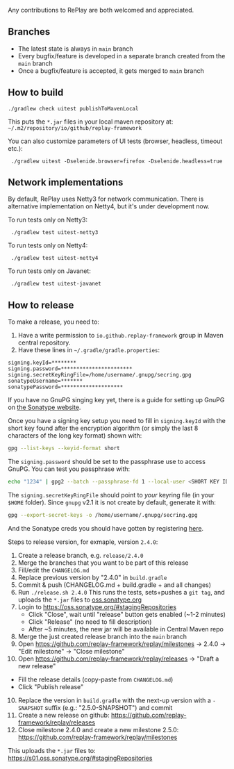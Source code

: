 Any contributions to RePlay are both welcomed and appreciated.

## Branches

- The latest state is always in `main` branch
- Every bugfix/feature is developed in a separate branch created from the `main` branch
- Once a bugfix/feature is accepted, it gets merged to `main` branch


## How to build

    ./gradlew check uitest publishToMavenLocal

This puts the `*.jar` files in your local maven repository at: `~/.m2/repository/io/github/replay-framework`

You can also customize parameters of UI tests (browser, headless, timeout etc.):

     ./gradlew uitest -Dselenide.browser=firefox -Dselenide.headless=true

## Network implementations

By default, RePlay uses Netty3 for network communication. 
There is alternative implementation on Netty4, but it's under development now. 

To run tests only on Netty3:

     ./gradlew test uitest-netty3

To run tests only on Netty4:

     ./gradlew test uitest-netty4

To run tests only on Javanet:

     ./gradlew test uitest-javanet

## How to release

To make a release, you need to:
1. Have a write permission to `io.github.replay-framework` group in Maven central repository.
2. Have these lines in `~/.gradle/gradle.properties`:

```
signing.keyId=********
signing.password=***********************
signing.secretKeyRingFile=/home/username/.gnupg/secring.gpg
sonatypeUsername=*******
sonatypePassword=********************
```

If you have no GnuPG singing key yet, there is a guide for setting up GnuPG on [the Sonatype website](https://central.sonatype.org/publish/requirements/gpg).

Once you have a signing key setup you need to fill in `signing.keyId` with the short key found after the encryption algorithm (or simply the last 8 characters of the long key format) shown with:

```sh
gpg --list-keys --keyid-format short
```

The `signing.password` should be set to the passphrase use to access GnuPG. You can test you passphrase with:

```sh
echo "1234" | gpg2 --batch --passphrase-fd 1 --local-user <SHORT KEY ID> -as - > /dev/null && echo "Passphrase correct"
```

The `signing.secretKeyRingFile` should point to *your* keyring file (in your `$HOME` folder).
Since `gnupg` v2.1 it is not create by default, generate it with:

```sh
gpg --export-secret-keys -o /home/username/.gnupg/secring.gpg
```

And the Sonatype creds you should have gotten by registering [here](https://central.sonatype.org).


Steps to release version, for exmaple, version `2.4.0`:

1. Create a release branch, e.g. `release/2.4.0`
2. Merge the branches that you want to be part of this release
3. Fill/edit the `CHANGELOG.md`
4. Replace previous version by "2.4.0" in `build.gradle`
5. Commit & push (CHANGELOG.md + build.gradle + and all changes)
6. Run `./release.sh 2.4.0`  This runs the tests, sets+pushes a `git tag`, and uploads the `*.jar` files to [oss.sonatype.org](https://oss.sonatype.org)
7. Login to https://oss.sonatype.org/#stagingRepositories
   * Click "Close", wait until "release" button gets enabled (~1-2 minutes)
   * Click "Release" (no need to fill description)
   * After ~5 minutes, the new jar will be available in Central Maven repo
8. Merge the just created release branch into the `main` branch
9. Open https://github.com/replay-framework/replay/milestones -> 2.4.0 -> "Edit milestone" -> "Close milestone"
10. Open https://github.com/replay-framework/replay/releases -> "Draft a new release"
   * Fill the release details (copy-paste from `CHANGELOG.md`)
   * Click "Publish release"
10. Replace the version in `build.gradle` with the next-up version with a `-SNAPSHOT` suffix (e.g.: "2.5.0-SNAPSHOT") and commit
11. Create a new release on github: https://github.com/replay-framework/replay/releases
12. Close milestone 2.4.0 and create a new milestone 2.5.0: https://github.com/replay-framework/replay/milestones

This uploads the `*.jar` files to: https://s01.oss.sonatype.org/#stagingRepositories
